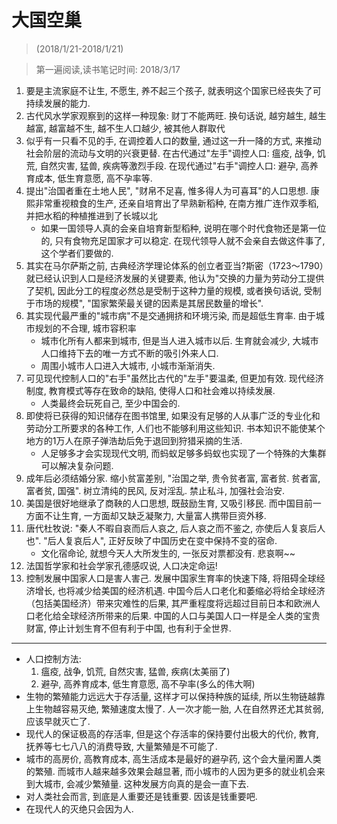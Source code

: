 # 大国空巢  

> (2018/1/21-2018/1/21)

> 第一遍阅读,读书笔记时间: 2018/3/17


1. 要是主流家庭不让生, 不愿生, 养不起三个孩子, 就表明这个国家已经丧失了可持续发展的能力. 
2. 古代风水学家观察到的这样一种现象: 财丁不能两旺. 换句话说, 越穷越生, 越生越富, 越富越不生, 越不生人口越少, 被其他人群取代
3. 似乎有一只看不见的手, 在调控着人口的数量, 通过这一升一降的方式, 来推动社会阶层的流动与文明的兴衰更替. 在古代通过"左手"调控人口: 瘟疫, 战争, 饥荒, 自然灾害, 猛兽, 疾病等激烈手段. 在现代通过"右手"调控人口: 避孕, 高养育成本, 低生育意愿, 高不孕率等. 
4. 提出"治国者重在土地人民", "财帛不足喜, 惟多得人为可喜耳"的人口思想. 康熙非常重视粮食的生产, 还亲自培育出了早熟新稻种, 在南方推广连作双季稻, 并把水稻的种植推进到了长城以北
    * 如果一国领导人真的会亲自培育新型稻种, 说明在哪个时代食物还是第一位的, 只有食物充足国家才可以稳定. 在现代领导人就不会亲自去做这件事了, 这个学者们要做的.
5. 其实在马尔萨斯之前, 古典经济学理论体系的创立者亚当?斯密（1723～1790）就已经认识到人口是经济发展的关键要素, 他认为"交换的力量为劳动分工提供了契机, 因此分工的程度必然总是受制于这种力量的规模, 或者换句话说, 受制于市场的规模", "国家繁荣最关键的因素是其居民数量的增长". 
6. 其实现代最严重的"城市病"不是交通拥挤和环境污染, 而是超低生育率. 由于城市规划的不合理, 城市容积率
    * 城市化所有人都来到城市, 但是当人进入城市以后. 生育就会减少, 大城市人口维持下去的唯一方式不断的吸引外来人口. 
    * 周围小城市人口进入大城市, 小城市渐渐消失. 
7. 可见现代控制人口的"右手"虽然比古代的"左手"要温柔, 但更加有效. 现代经济制度, 教育模式等存在致命的缺陷, 使得人口和社会难以持续发展. 
    * 人类最终会玩死自己, 至少中国会的.
8. 即使将已获得的知识储存在图书馆里, 如果没有足够的人从事广泛的专业化和劳动分工所要求的各种工作, 人们也不能够利用这些知识. 书本知识不能使某个地方的1万人在原子弹浩劫后免于退回到狩猎采摘的生活. 
    * 人足够多才会实现现代文明, 而蚂蚁足够多蚂蚁也实现了一个特殊的大集群可以解决复杂问题.
9. 成年后必须结婚分家. 缩小贫富差别, "治国之举, 贵令贫者富, 富者贫. 贫者富, 富者贫, 国强". 树立清纯的民风, 反对淫乱. 禁止私斗, 加强社会治安. 
10. 美国是很好地继承了商鞅的人口思想, 既鼓励生育, 又吸引移民. 而中国目前一方面不让生育, 一方面却又缺乏凝聚力, 大量富人携带巨资外移. 
11. 唐代杜牧说: "秦人不暇自哀而后人哀之, 后人哀之而不鉴之, 亦使后人复哀后人也". "后人复哀后人", 正好反映了中国历史在变中保持不变的宿命. 
    * 文化宿命论, 就想今天人大所发生的, 一张反对票都没有. 悲哀啊~~
12. 法国哲学家和社会学家孔德感叹说, 人口决定命运! 
13. 控制发展中国家人口是害人害己. 发展中国家生育率的快速下降, 将阻碍全球经济增长, 也将减少给美国的经济机遇. 中国今后人口老化和萎缩必将给全球经济（包括美国经济）带来灾难性的后果, 其严重程度将远超过目前日本和欧洲人口老化给全球经济所带来的后果. 中国的人口与美国人口一样是全人类的宝贵财富, 停止计划生育不但有利于中国, 也有利于全世界. 

--------

* 人口控制方法:
    1. 瘟疫, 战争, 饥荒, 自然灾害, 猛兽, 疾病(太美丽了)
    2. 避孕, 高养育成本, 低生育意愿, 高不孕率(多么的伟大啊)
* 生物的繁殖能力远远大于存活量, 这样才可以保持种族的延续, 所以生物链越靠上生物越容易灭绝, 繁殖速度太慢了. 人一次才能一胎, 人在自然界还尤其贫弱, 应该早就灭亡了.
* 现代人的保证极高的存活率, 但是这个存活率的保持要付出极大的代价, 教育, 抚养等七七八八的消费导致, 大量繁殖是不可能了.
* 城市的高房价, 高教育成本, 高生活成本是最好的避孕药, 这个会大量闲置人类的繁殖. 而城市人越来越多效果会越显著, 而小城市的人因为更多的就业机会来到大城市, 会减少繁殖量. 这种发展方向真的是会一直下去.
* 对人类社会而言, 到底是人重要还是钱重要. 因该是钱重要吧.
* 在现代人的灭绝只会因为人.
